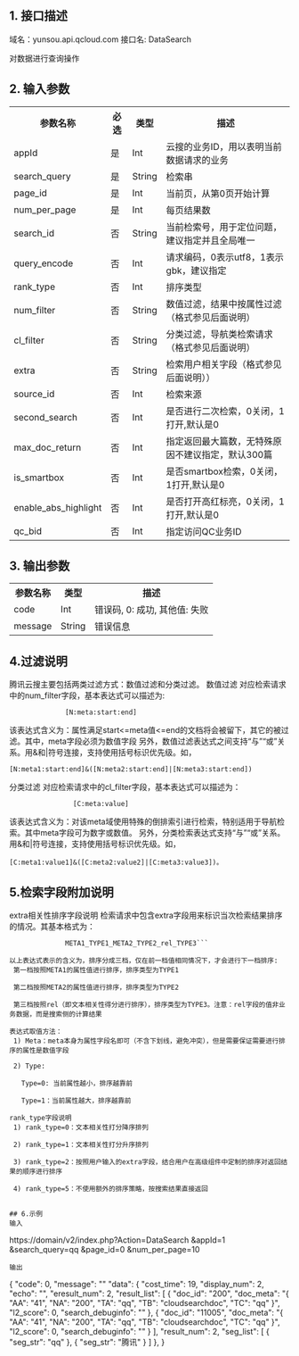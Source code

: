 ## 1. 接口描述
 
域名：yunsou.api.qcloud.com
接口名: DataSearch

对数据进行查询操作

 

## 2. 输入参数
 
<table class="t"><tbody><tr>
<th><b>参数名称</b></th>
<th><b>必选</b></th>
<th><b>类型</b></th>
<th><b>描述</b></th>
<tr>
<td> appId
<td> 是
<td> Int
<td> 云搜的业务ID，用以表明当前数据请求的业务
<tr>
<td> search_query
<td> 是
<td> String
<td> 检索串
<tr>
<td> page_id
<td> 是
<td> Int
<td> 当前页，从第0页开始计算
<tr>
<td> num_per_page
<td> 是
<td> Int
<td> 每页结果数
<tr>
<td> search_id
<td> 否
<td> String
<td> 当前检索号，用于定位问题，建议指定并且全局唯一
<tr>
<td> query_encode
<td> 否
<td> Int
<td> 请求编码，0表示utf8，1表示gbk，建议指定
<tr>
<td> rank_type
<td> 否
<td> Int
<td> 排序类型
<tr>
<td> num_filter
<td> 否
<td> String
<td> 数值过滤，结果中按属性过滤（格式参见后面说明）
<tr>
<td> cl_filter
<td> 否
<td> String
<td> 分类过滤，导航类检索请求（格式参见后面说明）
<tr>
<td> extra
<td> 否
<td> String
<td> 检索用户相关字段（格式参见后面说明））
<tr>
<td> source_id
<td> 否
<td> Int
<td> 检索来源
<tr>
<td> second_search
<td> 否
<td> Int
<td> 是否进行二次检索，0关闭，1打开,默认是0
<tr>
<td> max_doc_return
<td> 否
<td> Int
<td> 指定返回最大篇数，无特殊原因不建议指定，默认300篇
<tr>
<td> is_smartbox
<td> 否
<td> Int
<td> 是否smartbox检索，0关闭，1打开,默认是0
<tr>
<td> enable_abs_highlight
<td> 否
<td> Int
<td> 是否打开高红标亮，0关闭，1打开,默认是0
<tr>
<td> qc_bid
<td> 否
<td> Int
<td> 指定访问QC业务ID
</tbody></table>

 

## 3. 输出参数
<table class="t"><tbody><tr>
<th><b>参数名称</b></th>
<th><b>类型</b></th>
<th><b>描述</b></th>
<tr>
<td> code
<td> Int
<td> 错误码, 0: 成功, 其他值: 失败
</tr>
<tr>
<td> message</td>
<td> String</td>
<td> 错误信息
</td>
</tr>
 </tbody></table>
 

## 4.过滤说明

腾讯云搜主要包括两类过滤方式：数值过滤和分类过滤。
数值过滤
对应检索请求中的num_filter字段，基本表达式可以描述为:
```
              [N:meta:start:end]
```
该表达式含义为：属性满足start<=meta值<=end的文档将会被留下，其它的被过滤。其中，meta字段必须为数值字段
另外，数值过滤表达式之间支持“与”“或”关系。用&和|符号连接，支持使用括号标识优先级。如，
```
[N:meta1:start:end]&([N:meta2:start:end]|[N:meta3:start:end])
```
分类过滤
对应检索请求中的cl_filter字段，基本表达式可以描述为：
```
                [C:meta:value]
```
该表达式含义为：对该meta域使用特殊的倒排索引进行检索，特别适用于导航检索。其中meta字段可为数字或数值。
另外，分类检索表达式支持“与”“或”关系。用&和|符号连接，支持使用括号标识优先级。如，
```
[C:meta1:value1]&([C:meta2:value2]|[C:meta3:value3])。
```

## 5.检索字段附加说明

extra相关性排序字段说明
检索请求中包含extra字段用来标识当次检索结果排序的情况。其基本格式为：
```
              META1_TYPE1_META2_TYPE2_rel_TYPE3```

以上表达式表示的含义为，排序分成三档，仅在前一档值相同情况下，才会进行下一档排序:
 第一档按照META1的属性值进行排序，排序类型为TYPE1

 第二档按照META2的属性值进行排序，排序类型为TYPE2

 第三档按照rel（即文本相关性得分进行排序），排序类型为TYPE3。注意：rel字段的值非业务数据，而是搜索侧的计算结果

表达式取值方法：
 1) Meta：meta本身为属性字段名即可（不含下划线，避免冲突），但是需要保证需要进行排序的属性是数值字段

 2) Type:

   Type=0: 当前属性越小，排序越靠前

   Type=1：当前属性越大，排序越靠前

rank_type字段说明
 1) rank_type=0：文本相关性打分降序排列

 2) rank_type=1：文本相关性打分升序排列

 3) rank_type=2：按照用户输入的extra字段，结合用户在高级组件中定制的排序对返回结果的顺序进行排序

 4) rank_type=5：不使用额外的排序策略，按搜索结果直接返回


## 6.示例
输入
```
 https://domain/v2/index.php?Action=DataSearch
 &appId=1
 &search_query=qq
 &page_id=0 
&num_per_page=10
 ```
输出
```
{
    "code": 0,
    "message": ""
    "data": {
        "cost_time": 19,
        "display_num": 2,
        "echo": "",
        "eresult_num": 2,
        "result_list": [
            {
                "doc_id": "200",
                "doc_meta": "{
                              "AA": "41",
                              "NA": "200",
                              "TA": "qq",
                              "TB": "cloudsearchdoc",
                              "TC": "qq"
                              }",
                "l2_score": 0,
                "search_debuginfo": ""
            },
            {
                "doc_id": "11005",
                "doc_meta": "{
                              "AA": "41",
                              "NA": "200",
                              "TA": "qq",
                              "TB": "cloudsearchdoc",
                              "TC": "qq"
                                   }",
                "l2_score": 0,
                "search_debuginfo": ""
            }
        ],
        "result_num": 2,
        "seg_list": [
            {
                "seg_str": "qq"
            },
            {
                "seg_str": "腾讯"
            }
        ]
    },
}
```
